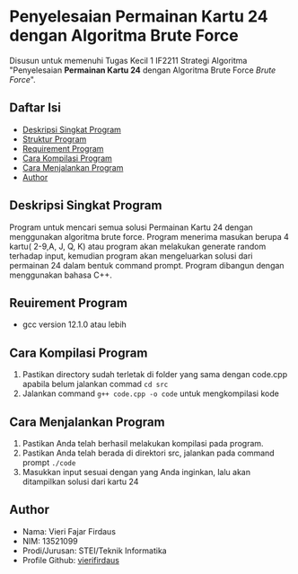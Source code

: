 # Penyelesaian **Permainan Kartu 24** dengan Algoritma Brute Force
Disusun untuk memenuhi Tugas Kecil 1 IF2211 Strategi Algoritma "Penyelesaian **Permainan Kartu 24** dengan Algoritma Brute Force *Brute Force*".

## Daftar Isi
* [Deskripsi Singkat Program](#deskripsi-singkat-program)
* [Struktur Program](#struktur-program)
* [Requirement Program](#struktur-program)
* [Cara Kompilasi Program](#cara-kompilasi-program)
* [Cara Menjalankan Program](#cara-menjalankan-program)
* [Author](#author)

## Deskripsi Singkat Program
Program untuk mencari semua solusi Permainan Kartu 24 dengan menggunakan algoritma brute force. Program menerima masukan berupa 4 kartu( 2-9,A, J, Q, K) atau program akan melakukan generate random terhadap input, kemudian program akan mengeluarkan solusi dari permainan 24 dalam bentuk command prompt. Program dibangun dengan menggunakan bahasa C++.

## Reuirement Program
- gcc version 12.1.0 atau lebih

## Cara Kompilasi Program
1. Pastikan directory sudah terletak di folder yang sama dengan code.cpp apabila belum jalankan commad `cd src`
2. Jalankan command `g++ code.cpp -o code` untuk mengkompilasi kode

## Cara Menjalankan Program
1. Pastikan Anda telah berhasil melakukan kompilasi pada program.
2. Pastikan Anda telah berada di direktori src, jalankan pada command prompt `./code`
3. Masukkan input sesuai dengan yang Anda inginkan, lalu akan ditampilkan solusi dari kartu 24

## Author
* Nama: Vieri Fajar Firdaus
* NIM: 13521099
* Prodi/Jurusan: STEI/Teknik Informatika
* Profile Github: [vierifirdaus](https://github.com/vierifirdaus)
